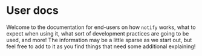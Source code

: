 # User docs

Welcome to the documentation for end-users on how `notify` works, what to expect
when using it, what sort of development practices are going to be used, and
more! The information may be a little sparse as we start out, but feel free to
add to it as you find things that need some additional explaining!
